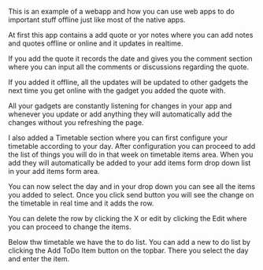 This is an example of a webapp and how you can use web apps to do important stuff offline just like most of the native apps.

At first this app contains a add quote or yor notes where you can add notes and quotes offline or online and it updates in realtime.

If you add the quote it records the date and gives you the comment section where you can input all the comments or discussions regarding the quote.

If you added it offline, all the updates will be updated to other gadgets the next time you get online with the gadget you added the quote with.

All your gadgets are constantly listening for changes in your app and whenever you update or add anything they will automatically add the changes without you refreshing the page.

I also added a Timetable section where you can first configure your timetable according to your day. After configuration you can proceed to add the list of things you will do in that week on timetable items area. When you add they will automatically be added to your add items form drop down list in your add items form area.

You can now select the day and in your drop down you can see all the items you added to select. Once you click send button you will see the change on the timetable in real time and it adds the row.

You can delete the row by clicking the X or edit by clicking the Edit where you can proceed to change the items.

Below thw timetable we have the to do list. You can add a new to do list by clicking the Add ToDo Item button on the topbar. There you select the day and enter the item.

